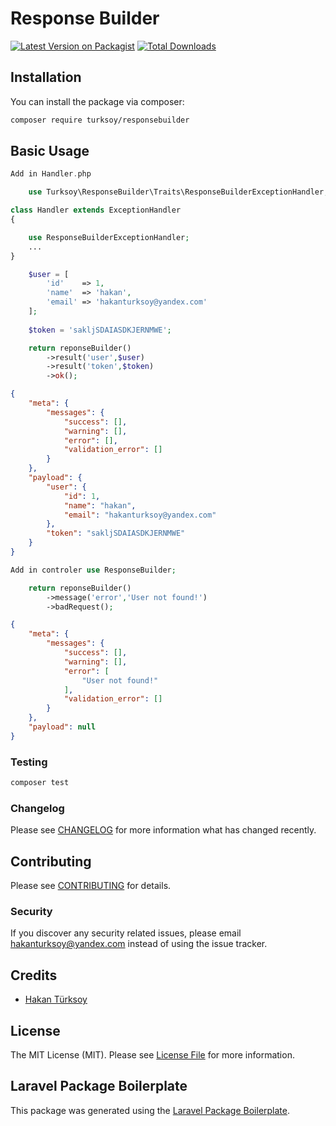 # Response Builder

[![Latest Version on Packagist](https://img.shields.io/packagist/v/turksoy/responsebuilder.svg?style=flat-square)](https://packagist.org/packages/turksoy/responsebuilder)
[![Total Downloads](https://img.shields.io/packagist/dt/turksoy/responsebuilder.svg?style=flat-square)](https://packagist.org/packages/turksoy/responsebuilder)


## Installation

You can install the package via composer:

```bash
composer require turksoy/responsebuilder
```

## Basic Usage


``` php
Add in Handler.php

    use Turksoy\ResponseBuilder\Traits\ResponseBuilderExceptionHandler;

class Handler extends ExceptionHandler
{

    use ResponseBuilderExceptionHandler;
    ...
}
```

``` php
    $user = [
        'id'    => 1,
        'name'  => 'hakan',
        'email' => 'hakanturksoy@yandex.com'
    ];
    
    $token = 'sakljSDAIASDKJERNMWE';

    return reponseBuilder()
        ->result('user',$user)
        ->result('token',$token)
        ->ok();

```

``` json
{
    "meta": {
        "messages": {
            "success": [],
            "warning": [],
            "error": [],
            "validation_error": []
        }
    },
    "payload": {
        "user": {
            "id": 1,
            "name": "hakan",
            "email": "hakanturksoy@yandex.com"
        },
        "token": "sakljSDAIASDKJERNMWE"
    }
}
```

``` php
Add in controler use ResponseBuilder;

    return reponseBuilder()
        ->message('error','User not found!')
        ->badRequest();

```
``` json
{
    "meta": {
        "messages": {
            "success": [],
            "warning": [],
            "error": [
                "User not found!"
            ],
            "validation_error": []
        }
    },
    "payload": null
}
```


### Testing

``` bash
composer test
```

### Changelog

Please see [CHANGELOG](CHANGELOG.md) for more information what has changed recently.

## Contributing

Please see [CONTRIBUTING](CONTRIBUTING.md) for details.

### Security

If you discover any security related issues, please email hakanturksoy@yandex.com instead of using the issue tracker.

## Credits

- [Hakan Türksoy](https://github.com/hkntrksy)

## License

The MIT License (MIT). Please see [License File](LICENSE.md) for more information.

## Laravel Package Boilerplate

This package was generated using the [Laravel Package Boilerplate](https://laravelpackageboilerplate.com).
